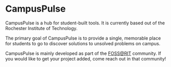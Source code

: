 # CampusPulse

CampusPulse is a hub for student-built tools. It is currently based out of the Rochester Institute of Technology.

The primary goal of CampusPulse is to provide a single, memorable place for students to go to discover solutions to unsolved problems on campus.

CampusPulse is mainly developed as part of the [FOSS@RIT](https://fossrit.github.io/) community. If you would like to get your project added, come reach out in that community!
